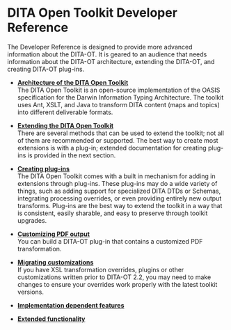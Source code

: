 # DITA Open Toolkit Developer Reference

The Developer Reference is designed to provide more advanced information about the DITA-OT. It is geared to an audience that needs information about the DITA-OT architecture, extending the DITA-OT, and creating DITA-OT plug-ins.

-   **[Architecture of the DITA Open Toolkit](../dev_ref/DITA-OTArchitecture.md)**  
The DITA Open Toolkit is an open-source implementation of the OASIS specification for the Darwin Information Typing Architecture. The toolkit uses Ant, XSLT, and Java to transform DITA content \(maps and topics\) into different deliverable formats.
-   **[Extending the DITA Open Toolkit](../dev_ref/extending-the-ot.md)**  
There are several methods that can be used to extend the toolkit; not all of them are recommended or supported. The best way to create most extensions is with a plug-in; extended documentation for creating plug-ins is provided in the next section.
-   **[Creating plug-ins](../dev_ref/plugins-overview.md)**  
The DITA Open Toolkit comes with a built in mechanism for adding in extensions through plug-ins. These plug-ins may do a wide variety of things, such as adding support for specialized DITA DTDs or Schemas, integrating processing overrides, or even providing entirely new output transforms. Plug-ins are the best way to extend the toolkit in a way that is consistent, easily sharable, and easy to preserve through toolkit upgrades.
-   **[Customizing PDF output](../user-guide/dita2pdf-customization.md)**  
You can build a DITA-OT plug-in that contains a customized PDF transformation.
-   **[Migrating customizations](../dev_ref/migration.md)**  
If you have XSL transformation overrides, plugins or other customizations written prior to DITA-OT 2.2, you may need to make changes to ensure your overrides work properly with the latest toolkit versions.
-   **[Implementation dependent features](../dev_ref/DITA1.2-implementation-dependent-features.md)**  

-   **[Extended functionality](../dev_ref/extended-functionality.md)**  


